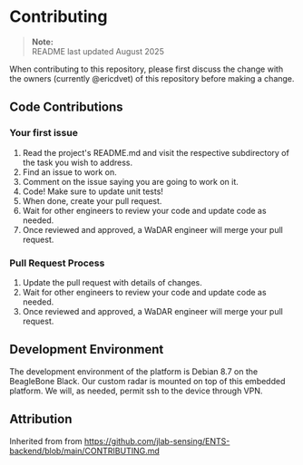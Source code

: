 # Contributing

> __Note:__  
> README last updated August 2025

When contributing to this repository, please first discuss the change with the owners (currently @ericdvet) of this repository before making a change.

## Code Contributions

### Your first issue

1. Read the project's README.md and visit the respective subdirectory of the task you wish to address.
2. Find an issue to work on. 
3. Comment on the issue saying you are going to work on it.
4. Code! Make sure to update unit tests!
5. When done, create your pull request.
6. Wait for other engineers to review your code and update code as needed.
7. Once reviewed and approved, a WaDAR engineer will merge your pull request.

### Pull Request Process

1. Update the pull request with details of changes.
2. Wait for other engineers to review your code and update code as needed.
3. Once reviewed and approved, a WaDAR engineer will merge your pull request.

## Development Environment

The development environment of the platform is Debian 8.7 on the BeagleBone Black. Our custom radar is mounted on top of this embedded platform. We will, as needed, permit ssh to the device through VPN.

## Attribution

Inherited from from <https://github.com/jlab-sensing/ENTS-backend/blob/main/CONTRIBUTING.md>